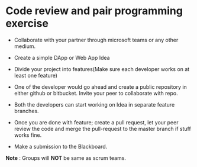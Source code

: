 # Code review and pair programming exercise

* Collaborate with your partner through microsoft teams or any other medium.
* Create a simple DApp or Web App Idea

* Divide your project into features(Make sure each developer works on at least one feature)

* One of the developer would go ahead and create a public repository in either github or bitbucket. Invite your peer to collaborate with repo.

* Both the developers can start working on Idea in separate feature branches.

* Once you are done with feature; create a pull request, let your peer review the code and merge the pull-request to the master branch if stuff works fine.

* Make a submission to the Blackboard.

**Note** : Groups will **NOT** be same as scrum teams.

